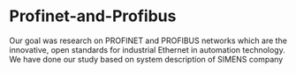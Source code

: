 # Profinet-and-Profibus
Our goal was research on PROFINET and PROFIBUS networks which are the innovative, open standards for industrial Ethernet in automation technology. We have done our study based on system description of SIMENS company
